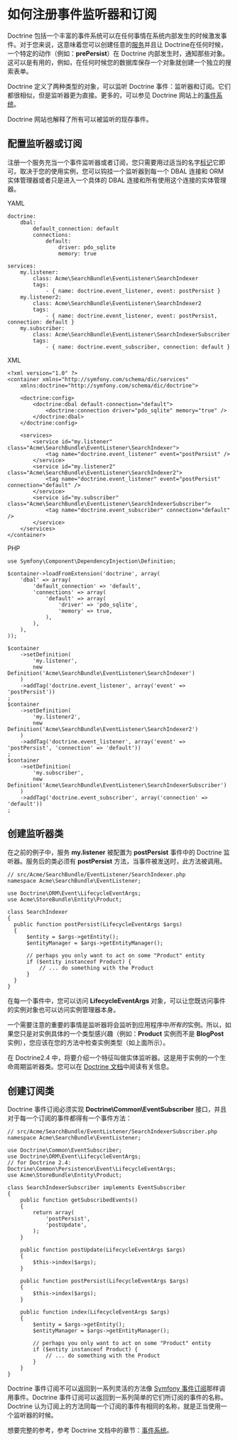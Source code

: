 # 如何注册事件监听器和订阅

Doctrine 包括一个丰富的事件系统可以在任何事情在系统内部发生的时候激发事件。对于您来说，这意味着您可以创建任意的[服务](http://symfony.com/doc/current/book/service_container.html)并且让 Doctrine在任何时候，一个特定的动作（例如：**prePersist**）在 Doctrine 内部发生时，通知那些对象。这可以是有用的，例如，在任何时候您的数据库保存一个对象就创建一个独立的搜索表单。

Doctrine 定义了两种类型的对象，可以监听 Doctrine 事件：监听器和订阅。它们都很相似，但是监听器更为直接。更多的，可以参见 Doctrine 网站上的[事件系统](http://docs.doctrine-project.org/projects/doctrine-orm/en/latest/reference/events.html)。

Doctrine 网站也解释了所有可以被监听的现存事件。

## 配置监听器或订阅

注册一个服务充当一个事件监听器或者订阅，您只需要用过适当的名字[标记](http://symfony.com/doc/current/book/service_container.html#book-service-container-tags)它即可。取决于您的使用实例，您可以钩挂一个监听器到每一个 DBAL 连接和 ORM 实体管理器或者只是进入一个具体的 DBAL 连接和所有使用这个连接的实体管理器。

YAML

```
doctrine:
    dbal:
        default_connection: default
        connections:
            default:
                driver: pdo_sqlite
                memory: true

services:
    my.listener:
        class: Acme\SearchBundle\EventListener\SearchIndexer
        tags:
            - { name: doctrine.event_listener, event: postPersist }
    my.listener2:
        class: Acme\SearchBundle\EventListener\SearchIndexer2
        tags:
            - { name: doctrine.event_listener, event: postPersist, connection: default }
    my.subscriber:
        class: Acme\SearchBundle\EventListener\SearchIndexerSubscriber
        tags:
            - { name: doctrine.event_subscriber, connection: default }
```

XML

```
<?xml version="1.0" ?>
<container xmlns="http://symfony.com/schema/dic/services"
    xmlns:doctrine="http://symfony.com/schema/dic/doctrine">

    <doctrine:config>
        <doctrine:dbal default-connection="default">
            <doctrine:connection driver="pdo_sqlite" memory="true" />
        </doctrine:dbal>
    </doctrine:config>

    <services>
        <service id="my.listener" class="Acme\SearchBundle\EventListener\SearchIndexer">
            <tag name="doctrine.event_listener" event="postPersist" />
        </service>
        <service id="my.listener2" class="Acme\SearchBundle\EventListener\SearchIndexer2">
            <tag name="doctrine.event_listener" event="postPersist" connection="default" />
        </service>
        <service id="my.subscriber" class="Acme\SearchBundle\EventListener\SearchIndexerSubscriber">
            <tag name="doctrine.event_subscriber" connection="default" />
        </service>
    </services>
</container>
```

PHP

```
use Symfony\Component\DependencyInjection\Definition;

$container->loadFromExtension('doctrine', array(
    'dbal' => array(
        'default_connection' => 'default',
        'connections' => array(
            'default' => array(
                'driver' => 'pdo_sqlite',
                'memory' => true,
            ),
        ),
    ),
));

$container
    ->setDefinition(
        'my.listener',
        new Definition('Acme\SearchBundle\EventListener\SearchIndexer')
    )
    ->addTag('doctrine.event_listener', array('event' => 'postPersist'))
;
$container
    ->setDefinition(
        'my.listener2',
        new Definition('Acme\SearchBundle\EventListener\SearchIndexer2')
    )
    ->addTag('doctrine.event_listener', array('event' => 'postPersist', 'connection' => 'default'))
;
$container
    ->setDefinition(
        'my.subscriber',
        new Definition('Acme\SearchBundle\EventListener\SearchIndexerSubscriber')
    )
    ->addTag('doctrine.event_subscriber', array('connection' => 'default'))
;
```

## 创建监听器类

在之前的例子中，服务 **my.listener** 被配置为 **postPersist** 事件中的 Doctrine 监听器。服务后的类必须有 **postPersist** 方法，当事件被发送时，此方法被调用。

  ```
  // src/Acme/SearchBundle/EventListener/SearchIndexer.php
namespace Acme\SearchBundle\EventListener;

use Doctrine\ORM\Event\LifecycleEventArgs;
use Acme\StoreBundle\Entity\Product;

class SearchIndexer
{
    public function postPersist(LifecycleEventArgs $args)
    {
        $entity = $args->getEntity();
        $entityManager = $args->getEntityManager();

        // perhaps you only want to act on some "Product" entity
        if ($entity instanceof Product) {
            // ... do something with the Product
        }
    }
}
```

在每一个事件中，您可以访问 **LifecycleEventArgs** 对象，可以让您既访问事件的实例对象也可以访问实例管理器本身。

一个需要注意的重要的事情是监听器将会监听到应用程序中*所有的*实例。所以，如果您只是对实例具体的一个类型感兴趣（例如：**Product** 实例而不是 **BlogPost** 实例），您应该在您的方法中检查实例类型（如上面所示）。

在 Doctrine2.4 中，将要介绍一个特征叫做实体监听器。这是用于实例的一个生命周期监听器类。您可以在 [Doctrine 文档](http://docs.doctrine-project.org/projects/doctrine-orm/en/latest/reference/events.html#entity-listeners)中阅读有关信息。

## 创建订阅类

Doctrine 事件订阅必须实现 **Doctrine\Common\EventSubscriber** 接口，并且对于每一个订阅的事件都得有一个事件方法：

```
// src/Acme/SearchBundle/EventListener/SearchIndexerSubscriber.php
namespace Acme\SearchBundle\EventListener;

use Doctrine\Common\EventSubscriber;
use Doctrine\ORM\Event\LifecycleEventArgs;
// for Doctrine 2.4: Doctrine\Common\Persistence\Event\LifecycleEventArgs;
use Acme\StoreBundle\Entity\Product;

class SearchIndexerSubscriber implements EventSubscriber
{
    public function getSubscribedEvents()
    {
        return array(
            'postPersist',
            'postUpdate',
        );
    }

    public function postUpdate(LifecycleEventArgs $args)
    {
        $this->index($args);
    }

    public function postPersist(LifecycleEventArgs $args)
    {
        $this->index($args);
    }

    public function index(LifecycleEventArgs $args)
    {
        $entity = $args->getEntity();
        $entityManager = $args->getEntityManager();

        // perhaps you only want to act on some "Product" entity
        if ($entity instanceof Product) {
            // ... do something with the Product
        }
    }
}
```

Doctrine 事件订阅不可以返回到一系列灵活的方法像 [Symfony 事件订阅](http://symfony.com/doc/current/components/event_dispatcher/introduction.html#event-dispatcher-using-event-subscribers)那样调用事件。Doctrine 事件订阅可以返回到一系列简单的它们所订阅的事件的名称。Doctrine 认为订阅上的方法同每一个订阅的事件有相同的名称，就是正当使用一个监听器的时候。

想要完整的参考，参考 Doctrine 文档中的章节：[事件系统](http://docs.doctrine-project.org/projects/doctrine-orm/en/latest/reference/events.html)。
